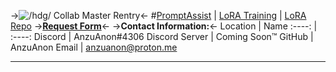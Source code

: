 ->![/hdg/ Collab Master Rentry](https://s8d1.turboimg.net/sp/24df616852305c729f8bc2926845dd2b/Collaboration_Edition_Master0.5x.png?11361)<-
 #[PromptAssist](https://rentry.org/hdgpromptassist) | [LoRA Training](https://rentry.org/lora_train) | [LoRA Repo](https://rentry.org/hdglorarepo)
->**[Request Form](https://forms.gle/SDxiUd2DdaUYFYH96)**<-
->**Contact Information:**<-
Location | Name
:----: | :----:
Discord   | AnzuAnon#4306
Discord Server | Coming Soon™️
GitHub   | AnzuAnon
Email | anzuanon@proton.me

***
